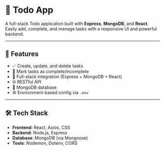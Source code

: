 # 📝 Todo App

A full-stack Todo application built with **Express**, **MongoDB**, and **React**. Easily add, complete, and manage tasks with a responsive UI and powerful backend.

---

## 🚀 Features

- ✅ Create, update, and delete tasks
- 📌 Mark tasks as complete/incomplete
- 📂 Full-stack integration (Express + MongoDB + React)
- 🌐 RESTful API
- 💾 MongoDB database
- ⚙️ Environment-based config via `.env`

---

## 🛠️ Tech Stack

- **Frontend**: React, Axios, CSS
- **Backend**: Node.js, Express
- **Database**: MongoDB (via Mongoose)
- **Tools**: Nodemon, Dotenv, CORS


